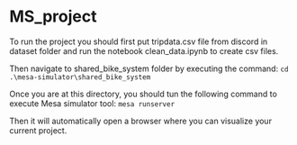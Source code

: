 # MS_project

To run the project you should first put tripdata.csv file from discord in dataset folder and run the notebook clean_data.ipynb to create csv files.

Then navigate to shared_bike_system folder by executing the command:
`cd .\mesa-simulator\shared_bike_system`

Once you are at this directory, you should tun the following command to execute Mesa simulator tool:
`mesa runserver`

Then it will automatically open a browser where you can visualize your current project.